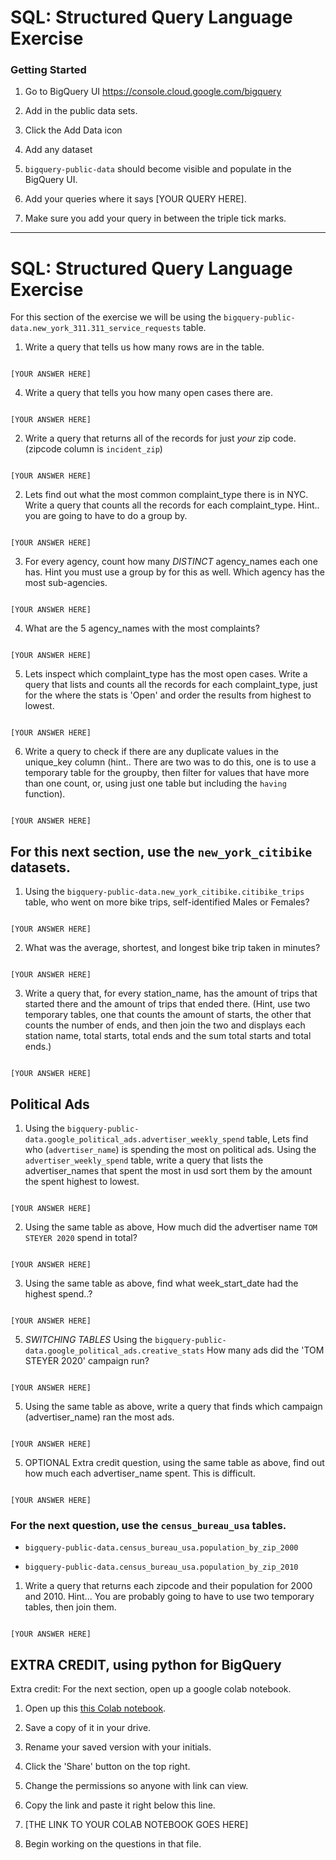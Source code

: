 
  

# SQL: Structured Query Language Exercise

  

### Getting Started

1. Go to BigQuery UI https://console.cloud.google.com/bigquery

2. Add in the public data sets.

3. Click the Add Data icon

4. Add any dataset

5.  `bigquery-public-data` should become visible and populate in the BigQuery UI.

3. Add your queries where it says [YOUR QUERY HERE].

4. Make sure you add your query in between the triple tick marks.

---

  

# SQL: Structured Query Language Exercise

  
  

For this section of the exercise we will be using the `bigquery-public-data.new_york_311.311_service_requests` table.

  

1. Write a query that tells us how many rows are in the table.

```

[YOUR ANSWER HERE]

```

  

4. Write a query that tells you how many open cases there are.

```

[YOUR ANSWER HERE]

```

2. Write a query that returns all of the records for just _your_ zip code. (zipcode column is `incident_zip`)

```

[YOUR ANSWER HERE]

```

  

2. Lets find out what the most common complaint_type there is in NYC. Write a query that counts all the records for each complaint_type. Hint.. you are going to have to do a group by.

```

[YOUR ANSWER HERE]

```

3. For every agency, count how many _DISTINCT_ agency_names each one has. Hint you must use a group by for this as well. Which agency has the most sub-agencies.

```

[YOUR ANSWER HERE]

```

  

4. What are the 5 agency_names with the most complaints?

```

[YOUR ANSWER HERE]

```

  
  

5. Lets inspect which complaint_type has the most open cases. Write a query that lists and counts all the records for each complaint_type, just for the where the stats is 'Open' and order the results from highest to lowest.

```

[YOUR ANSWER HERE]

```

  
  

6. Write a query to check if there are any duplicate values in the unique_key column (hint.. There are two was to do this, one is to use a temporary table for the groupby, then filter for values that have more than one count, or, using just one table but including the `having` function).

```

[YOUR ANSWER HERE]

```

  
  

## For this next section, use the `new_york_citibike` datasets.

  

1. Using the `bigquery-public-data.new_york_citibike.citibike_trips` table, who went on more bike trips, self-identified Males or Females?

```

[YOUR ANSWER HERE]

```

2. What was the average, shortest, and longest bike trip taken in minutes?

```

[YOUR ANSWER HERE]

```

  

3. Write a query that, for every station_name, has the amount of trips that started there and the amount of trips that ended there. (Hint, use two temporary tables, one that counts the amount of starts, the other that counts the number of ends, and then join the two and displays each station name, total starts, total ends and the sum total starts and total ends.)

```

[YOUR ANSWER HERE]

```

  
  
  

## Political Ads

  

1. Using the `bigquery-public-data.google_political_ads.advertiser_weekly_spend` table, Lets find who (`advertiser_name`) is spending the most on political ads. Using the `advertiser_weekly_spend` table, write a query that lists the advertiser_names that spent the most in usd sort them by the amount the spent highest to lowest.

```

[YOUR ANSWER HERE]

```

  

2. Using the same table as above, How much did the advertiser name `TOM STEYER 2020` spend in total?

```

[YOUR ANSWER HERE]

```

  

3. Using the same table as above, find what week_start_date had the highest spend..?

```

[YOUR ANSWER HERE]

```

  

5.  *SWITCHING TABLES* Using the `bigquery-public-data.google_political_ads.creative_stats` How many ads did the 'TOM STEYER 2020' campaign run?

```

[YOUR ANSWER HERE]

```

  

5. Using the same table as above, write a query that finds which campaign (advertiser_name) ran the most ads.

```

[YOUR ANSWER HERE]

```

  

5. OPTIONAL Extra credit question, using the same table as above, find out how much each advertiser_name spent. This is difficult.

```

[YOUR ANSWER HERE]

```
  
  

### For the next question, use the `census_bureau_usa` tables.

*  `bigquery-public-data.census_bureau_usa.population_by_zip_2000`

*  `bigquery-public-data.census_bureau_usa.population_by_zip_2010`

  

1. Write a query that returns each zipcode and their population for 2000 and 2010. Hint... You are probably going to have to use two temporary tables, then join them.

```

[YOUR ANSWER HERE]

```

  
  

## EXTRA CREDIT, using python for BigQuery

  

Extra credit: For the next section, open up a google colab notebook.

1. Open up this [this Colab notebook](https://colab.research.google.com/drive/1kHdTtuHTPEaMH32GotVum41YVdeyzQ74?usp=sharing).

2. Save a copy of it in your drive.

3. Rename your saved version with your initials.

4. Click the 'Share' button on the top right.

5. Change the permissions so anyone with link can view.

6. Copy the link and paste it right below this line.

7. [THE LINK TO YOUR COLAB NOTEBOOK GOES HERE]

8. Begin working on the questions in that file.